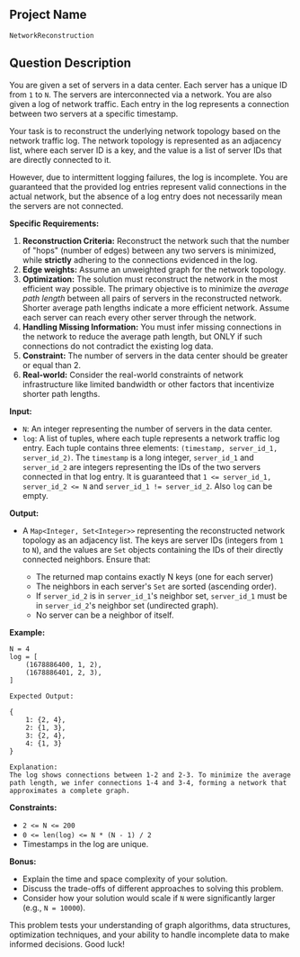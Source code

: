 ## Project Name

`NetworkReconstruction`

## Question Description

You are given a set of servers in a data center. Each server has a unique ID from `1` to `N`. The servers are interconnected via a network. You are also given a log of network traffic. Each entry in the log represents a connection between two servers at a specific timestamp.

Your task is to reconstruct the underlying network topology based on the network traffic log. The network topology is represented as an adjacency list, where each server ID is a key, and the value is a list of server IDs that are directly connected to it.

However, due to intermittent logging failures, the log is incomplete. You are guaranteed that the provided log entries represent valid connections in the actual network, but the absence of a log entry does not necessarily mean the servers are not connected.

**Specific Requirements:**

1.  **Reconstruction Criteria:** Reconstruct the network such that the number of "hops" (number of edges) between any two servers is minimized, while **strictly** adhering to the connections evidenced in the log.
2.  **Edge weights:** Assume an unweighted graph for the network topology.
3.  **Optimization:** The solution must reconstruct the network in the most efficient way possible. The primary objective is to minimize the *average path length* between all pairs of servers in the reconstructed network. Shorter average path lengths indicate a more efficient network.  Assume each server can reach every other server through the network.
4.  **Handling Missing Information:** You must infer missing connections in the network to reduce the average path length, but ONLY if such connections do not contradict the existing log data.
5. **Constraint:** The number of servers in the data center should be greater or equal than 2.
6.  **Real-world:** Consider the real-world constraints of network infrastructure like limited bandwidth or other factors that incentivize shorter path lengths.

**Input:**

*   `N`: An integer representing the number of servers in the data center.
*   `log`: A list of tuples, where each tuple represents a network traffic log entry. Each tuple contains three elements: `(timestamp, server_id_1, server_id_2)`. The `timestamp` is a long integer, `server_id_1` and `server_id_2` are integers representing the IDs of the two servers connected in that log entry. It is guaranteed that `1 <= server_id_1, server_id_2 <= N` and `server_id_1 != server_id_2`. Also `log` can be empty.

**Output:**

*   A `Map<Integer, Set<Integer>>` representing the reconstructed network topology as an adjacency list. The keys are server IDs (integers from `1` to `N`), and the values are `Set` objects containing the IDs of their directly connected neighbors. Ensure that:

    *   The returned map contains exactly N keys (one for each server)
    *   The neighbors in each server's `Set` are sorted (ascending order).
    *   If `server_id_2` is in `server_id_1`'s neighbor set, `server_id_1` must be in `server_id_2`'s neighbor set (undirected graph).
    *   No server can be a neighbor of itself.

**Example:**

```
N = 4
log = [
    (1678886400, 1, 2),
    (1678886401, 2, 3),
]

Expected Output:

{
    1: {2, 4},
    2: {1, 3},
    3: {2, 4},
    4: {1, 3}
}

Explanation:
The log shows connections between 1-2 and 2-3. To minimize the average path length, we infer connections 1-4 and 3-4, forming a network that approximates a complete graph.

```

**Constraints:**

*   `2 <= N <= 200`
*   `0 <= len(log) <= N * (N - 1) / 2`
*   Timestamps in the log are unique.

**Bonus:**

*   Explain the time and space complexity of your solution.
*   Discuss the trade-offs of different approaches to solving this problem.
*   Consider how your solution would scale if `N` were significantly larger (e.g., `N = 10000`).

This problem tests your understanding of graph algorithms, data structures, optimization techniques, and your ability to handle incomplete data to make informed decisions. Good luck!
